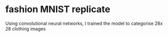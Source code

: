 # fashion MNIST replicate

Using convolutional neural networks, I trained the model to categorise 28x 28 clothing images
